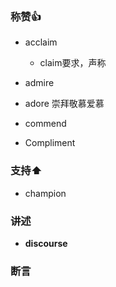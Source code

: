 

### 称赞👍

- acclaim
  - claim要求，声称

- admire
- adore 崇拜敬慕爱慕
- commend
- Compliment



### 支持⬆️

- champion

### 讲述

- **discourse**

### 断言
